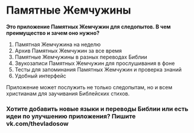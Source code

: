 # Памятные Жемчужины
 <b>Это приложение Памятных Жемчужин для следопытов. В чем преимущество и зачем оно нужно? </b>
 1. Памятная Жемчужина на неделю
 2. Архив Памятных Жемчужин за все время
 3. Памятные Жемчужины в разных переводах Библии
 4. Звукозаписи Памятных Жемчужин для прослушивания в фоне
 5. Тесты для запоминания Памятных Жемчужин и проверка знаний
 6. Удобный интерфейс
 
 Приложение может послужить не только следопытам, но и всем христианам для заучивания Библейских стихов.
 
 <h3>Хотите добавить новые языки и переводы Библии или есть идеи по улучшению приложения? Пишите vk.com/thevladosow</h3>
